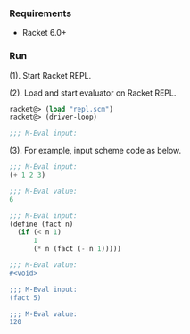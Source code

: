 ### Requirements

- Racket 6.0+

### Run

(1). Start Racket REPL.

(2). Load and start evaluator on Racket REPL.

```scheme
racket@> (load "repl.scm")
racket@> (driver-loop)

;;; M-Eval input:

```

(3). For example, input scheme code as below.

```scheme
;;; M-Eval input:
(+ 1 2 3)

;;; M-Eval value:
6

;;; M-Eval input:
(define (fact n)
  (if (< n 1)
	  1
	  (* n (fact (- n 1)))))

;;; M-Eval value:
#<void>

;;; M-Eval input:
(fact 5)

;;; M-Eval value:
120
```

